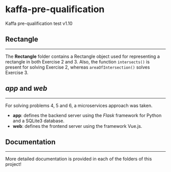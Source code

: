 # kaffa-pre-qualification
Kaffa pre-qualification test v1.10

## Rectangle
---
The **Rectangle** folder contains a Rectangle object used for representing a rectangle in both Exercise 2 and 3. Also, the function `intersects()` is present for solving Exercise 2, whereas `areaOfIntersection()` solves Exercise 3.

## *app* and *web*
---
For solving problems 4, 5 and 6, a microservices approach was taken.

- **app**: defines the backend server using the *Flask* framework for Python and a SQLite3 database.
- **web**: defines the frontend server using the framework Vue.js.

## Documentation
---
More detailed documentation is provided in each of the folders of this project!